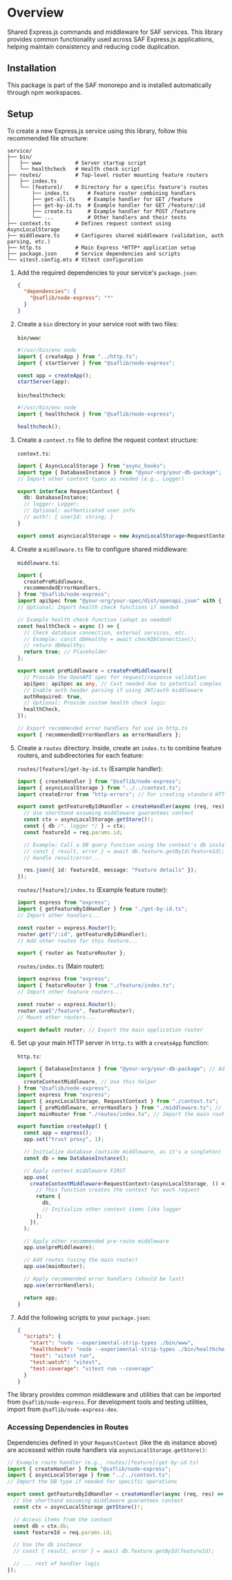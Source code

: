 # Overview

Shared Express.js commands and middleware for SAF services. This library provides common functionality used across SAF Express.js applications, helping maintain consistency and reducing code duplication.

## Installation

This package is part of the SAF monorepo and is installed automatically through npm workspaces.

## Setup

To create a new Express.js service using this library, follow this recommended file structure:

```
service/
├── bin/
│   ├── www           # Server startup script
│   └── healthcheck   # Health check script
├── routes/           # Top-level router mounting feature routers
│   ├── index.ts
│   └── [feature]/    # Directory for a specific feature's routes
│       ├── index.ts      # Feature router combining handlers
│       ├── get-all.ts    # Example handler for GET /feature
│       ├── get-by-id.ts  # Example handler for GET /feature/:id
│       ├── create.ts     # Example handler for POST /feature
│       └── ...           # Other handlers and their tests
├── context.ts        # Defines request context using AsyncLocalStorage
├── middleware.ts     # Configures shared middleware (validation, auth parsing, etc.)
├── http.ts           # Main Express *HTTP* application setup
├── package.json      # Service dependencies and scripts
└── vitest.config.mts # Vitest configuration
```

1. Add the required dependencies to your service's `package.json`:

   ```json
   {
     "dependencies": {
       "@saflib/node-express": "*"
     }
   }
   ```

2. Create a `bin` directory in your service root with two files:

   `bin/www`:

   ```javascript
   #!/usr/bin/env node
   import { createApp } from "../http.ts";
   import { startServer } from "@saflib/node-express";

   const app = createApp();
   startServer(app);
   ```

   `bin/healthcheck`:

   ```javascript
   #!/usr/bin/env node
   import { healthcheck } from "@saflib/node-express";

   healthcheck();
   ```

3. Create a `context.ts` file to define the request context structure:

   `context.ts`:

   ```typescript
   import { AsyncLocalStorage } from "async_hooks";
   import type { DatabaseInstance } from "@your-org/your-db-package"; // Adjust DB import
   // Import other context types as needed (e.g., Logger)

   export interface RequestContext {
     db: DatabaseInstance;
     // logger: Logger;
     // Optional: authenticated user info
     // auth?: { userId: string; }
   }

   export const asyncLocalStorage = new AsyncLocalStorage<RequestContext>();
   ```

4. Create a `middleware.ts` file to configure shared middleware:

   `middleware.ts`:

   ```typescript
   import {
     createPreMiddleware,
     recommendedErrorHandlers,
   } from "@saflib/node-express";
   import apiSpec from "@your-org/your-spec/dist/openapi.json" with { type: "json" }; // Adjust spec import
   // Optional: Import health check functions if needed

   // Example health check function (adapt as needed)
   const healthCheck = async () => {
     // Check database connection, external services, etc.
     // Example: const dbHealthy = await checkDbConnection();
     // return dbHealthy;
     return true; // Placeholder
   };

   export const preMiddleware = createPreMiddleware({
     // Provide the OpenAPI spec for request/response validation
     apiSpec: apiSpec as any, // Cast needed due to potential complex types
     // Enable auth header parsing if using JWT/auth middleware
     authRequired: true,
     // Optional: Provide custom health check logic
     healthCheck,
   });

   // Export recommended error handlers for use in http.ts
   export { recommendedErrorHandlers as errorHandlers };
   ```

5. Create a `routes` directory. Inside, create an `index.ts` to combine feature routers, and subdirectories for each feature:

   `routes/[feature]/get-by-id.ts` (Example handler):

   ```typescript
   import { createHandler } from "@saflib/node-express";
   import { asyncLocalStorage } from "../../context.ts";
   import createError from "http-errors"; // For creating standard HTTP errors

   export const getFeatureByIdHandler = createHandler(async (req, res) => {
     // Use shorthand assuming middleware guarantees context
     const ctx = asyncLocalStorage.getStore()!;
     const { db /*, logger */ } = ctx;
     const featureId = req.params.id;

     // Example: Call a DB query function using the context's db instance
     // const { result, error } = await db.feature.getById(featureId);
     // Handle result/error...

     res.json({ id: featureId, message: "Feature details" });
   });
   ```

   `routes/[feature]/index.ts` (Example feature router):

   ```typescript
   import express from "express";
   import { getFeatureByIdHandler } from "./get-by-id.ts";
   // Import other handlers...

   const router = express.Router();
   router.get("/:id", getFeatureByIdHandler);
   // Add other routes for this feature...

   export { router as featureRouter };
   ```

   `routes/index.ts` (Main router):

   ```typescript
   import express from "express";
   import { featureRouter } from "./feature/index.ts";
   // Import other feature routers...

   const router = express.Router();
   router.use("/feature", featureRouter);
   // Mount other routers...

   export default router; // Export the main application router
   ```

6. Set up your main HTTP server in `http.ts` with a `createApp` function:

   `http.ts`:

   ```typescript
   import { DatabaseInstance } from "@your-org/your-db-package"; // Adjust DB import
   import {
     createContextMiddleware, // Use this helper
   } from "@saflib/node-express";
   import express from "express";
   import { asyncLocalStorage, RequestContext } from "./context.ts";
   import { preMiddleware, errorHandlers } from "./middleware.ts"; // Import configured middleware
   import mainRouter from "./routes/index.ts"; // Import the main router

   export function createApp() {
     const app = express();
     app.set("trust proxy", 1);

     // Initialize database (outside middleware, as it's a singleton)
     const db = new DatabaseInstance();

     // Apply context middleware FIRST
     app.use(
       createContextMiddleware<RequestContext>(asyncLocalStorage, () => {
         // This function creates the context for each request
         return {
           db,
           // Initialize other context items like logger
         };
       }),
     );

     // Apply other recommended pre-route middleware
     app.use(preMiddleware);

     // Add routes (using the main router)
     app.use(mainRouter);

     // Apply recommended error handlers (should be last)
     app.use(errorHandlers);

     return app;
   }
   ```

7. Add the following scripts to your `package.json`:

   ```json
   {
     "scripts": {
       "start": "node --experimental-strip-types ./bin/www",
       "healthcheck": "node --experimental-strip-types ./bin/healthcheck",
       "test": "vitest run",
       "test:watch": "vitest",
       "test:coverage": "vitest run --coverage"
     }
   }
   ```

The library provides common middleware and utilities that can be imported from `@saflib/node-express`. For development tools and testing utilities, import from `@saflib/node-express-dev`.

### Accessing Dependencies in Routes

Dependencies defined in your `RequestContext` (like the `db` instance above) are accessed within route handlers via `asyncLocalStorage.getStore()`:

```typescript
// Example route handler (e.g., routes/[feature]/get-by-id.ts)
import { createHandler } from "@saflib/node-express";
import { asyncLocalStorage } from "../../context.ts";
// Import the DB type if needed for specific operations

export const getFeatureByIdHandler = createHandler(async (req, res) => {
  // Use shorthand assuming middleware guarantees context
  const ctx = asyncLocalStorage.getStore()!;

  // Access items from the context
  const db = ctx.db;
  const featureId = req.params.id;

  // Use the db instance
  // const { result, error } = await db.feature.getById(featureId);

  // ... rest of handler logic
});
```
